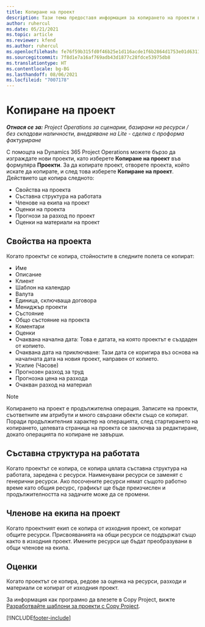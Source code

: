 ```yaml
---
title: Копиране на проект
description: Тази тема предоставя информация за копирането на проекти в Dynamics 365 Project Operations.
author: ruhercul
ms.date: 05/21/2021
ms.topic: article
ms.reviewer: kfend
ms.author: ruhercul
ms.openlocfilehash: fe76f59b315fd0f46b25e1d116acde1f6b2864d1753e01d6311ea93ae7d116fc
ms.sourcegitcommit: 7f8d1e7a16af769adb43d1877c28fdce53975db8
ms.translationtype: HT
ms.contentlocale: bg-BG
ms.lasthandoff: 08/06/2021
ms.locfileid: "7007178"
---
```

# <a name="copy-a-project"></a>Копиране на проект

_**Отнася се за:** Project Operations за сценарии, базирани на ресурси / без складови наличности, внедряване на Lite - сделка с проформа фактуриране_

С помощта на Dynamics 365 Project Operations можете бързо да изграждате нови проекти, като изберете **Копиране на проект** във формуляра **Проекти**. За да копирате проект, отворете проекта, който искате да копирате, и след това изберете **Копиране на проект**. Действието ще копира следното:

- Свойства на проекта 
- Съставна структура на работата
- Членове на екипа на проект
- Оценки на проекта
- Прогнози за разход по проект
- Оценки на материали на проект

## <a name="project-properties"></a>Свойства на проекта

Когато проектът се копира, стойностите в следните полета се копират:

- Име
- Описание
- Клиент
- Шаблон на календар
- Валута
- Единица, сключваща договора
- Мениджър проекти
- Състояние
- Общо състояние на проекта
- Коментари
- Оценки
- Очаквана начална дата: Това е датата, на която проектът е създаден от копието.
- Очаквана дата на приключване: Тази дата се коригира въз основа на началната дата на новия проект, направен от копието.
- Усилие (Часове)
- Прогнозен разход за труд
- Прогнозна цена на разхода
- Очакван разход на материал

> [!NOTE]
> Копирането на проект е продължителна операция. Записите на проекти, съответните им атрибути и много свързани обекти също се копират. Поради продължителния характер на операцията, след стартирането на копирането, целевата страница на проекта се заключва за редактиране, докато операцията по копиране не завърши.

## <a name="work-breakdown-structure"></a>Съставна структура на работата

Когато проектът се копира, се копира цялата съставна структура на работата, заредена с ресурси. Наименувани ресурси се заменят с генерични ресурси. Ако посочените ресурси нямат същото работно време като общия ресурс, графикът ще бъде преизчислен и продължителността на задачите може да се промени.

## <a name="project-team-members"></a>Членове на екипа на проект

Когато проектният екип се копира от изходния проект, се копират общите ресурси. Присвояванията на общи ресурси се поддържат също както в изходния проект. Имените ресурси ще бъдат преобразувани в общи членове на екипа.

## <a name="estimates"></a>Оценки

Когато проектът се копира, редове за оценка на ресурси, разходи и материали се копират от изходния проект. 

За информация как програмно да влезете в Copy Project, вижте [Разработвайте шаблони за проекти с Copy Project](dev-copy-project.md).


[!INCLUDE[footer-include](../includes/footer-banner.md)]
